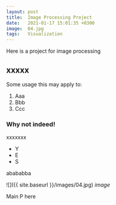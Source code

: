 ```yaml
---
layout: post
title:  Image Processing Project
date:   2021-01-17 15:01:35 +0300
image:  04.jpg
tags:   Visualization
---
```

Here is a project for image processing 

## xxxxx

Some usage this may apply to:

1. Aaa
2. Bbb
3. Ccc

### Why not indeed!

xxxxxxx

* Y
* E
* S

abababba

![]({{ site.baseurl }}/images/04.jpg)
*image*

Main P here